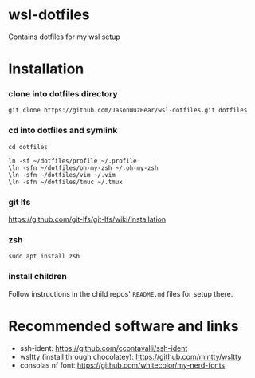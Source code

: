 # wsl-dotfiles
Contains dotfiles for my wsl setup

# Installation
### clone into dotfiles directory
`git clone https://github.com/JasonWuzHear/wsl-dotfiles.git dotfiles`

### cd into dotfiles and symlink
`cd dotfiles`
```
ln -sf ~/dotfiles/profile ~/.profile
\ln -sfn ~/dotfiles/oh-my-zsh ~/.oh-my-zsh
\ln -sfn ~/dotfiles/vim ~/.vim
\ln -sfn ~/dotfiles/tmuc ~/.tmux
```

### git lfs
https://github.com/git-lfs/git-lfs/wiki/Installation

### zsh
`sudo apt install zsh`

### install children
Follow instructions in the child repos' `README.md` files for setup there.


# Recommended software and links
- ssh-ident: https://github.com/ccontavalli/ssh-ident
- wsltty (install through chocolatey): https://github.com/mintty/wsltty
- consolas nf font: https://github.com/whitecolor/my-nerd-fonts
